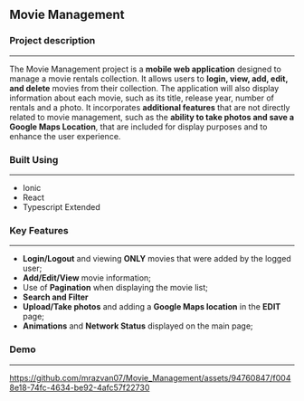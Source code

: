 ## Movie Management

### Project description
---
The Movie Management project is a **mobile web application** designed to manage a movie rentals collection. It allows users to **login, view, add, edit, and delete** movies from their collection. The application will also display information about each movie, such as its title, release year, number of rentals and a photo. It incorporates **additional features** that are not directly related to movie management, such as the **ability to take photos and save a Google Maps Location**, that are included for display purposes and to enhance the user experience.


### Built Using 
---

* Ionic
* React
* Typescript Extended

### Key Features
---

* **Login/Logout** and viewing **ONLY** movies that were added by the logged user;
* **Add/Edit/View** movie information;
* Use of **Pagination** when displaying the movie list;
* **Search and Filter**
* **Upload/Take photos** and adding a **Google Maps location** in the **EDIT** page;
* **Animations** and **Network Status** displayed on the main page; 

### Demo
---

https://github.com/mrazvan07/Movie_Management/assets/94760847/f0048e18-74fc-4634-be92-4afc57f22730

